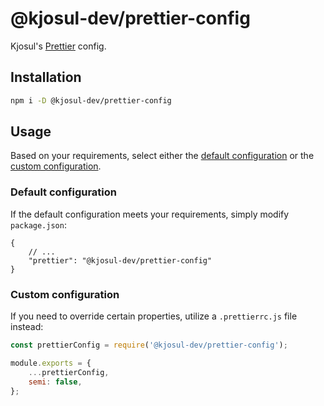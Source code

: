 # @kjosul-dev/prettier-config

Kjosul's [Prettier](https://prettier.io) config.

## Installation

```sh
npm i -D @kjosul-dev/prettier-config
```

## Usage

Based on your requirements, select either the [default configuration](#default-configuration) or the [custom configuration](#custom-configuration).

### Default configuration

If the default configuration meets your requirements, simply modify `package.json`:

```jsonc
{
    // ...
    "prettier": "@kjosul-dev/prettier-config"
}
```

### Custom configuration

If you need to override certain properties, utilize a `.prettierrc.js` file instead:

```js
const prettierConfig = require('@kjosul-dev/prettier-config');

module.exports = {
    ...prettierConfig,
    semi: false,
};
```
